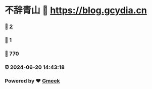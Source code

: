 # 不辞青山 :link: https://blog.gcydia.cn 
### :page_facing_up: [2](https://blog.gcydia.cn/tag.html) 
### :speech_balloon: 1 
### :hibiscus: 770 
### :alarm_clock: 2024-06-20 14:43:18 
### Powered by :heart: [Gmeek](https://github.com/Meekdai/Gmeek)
